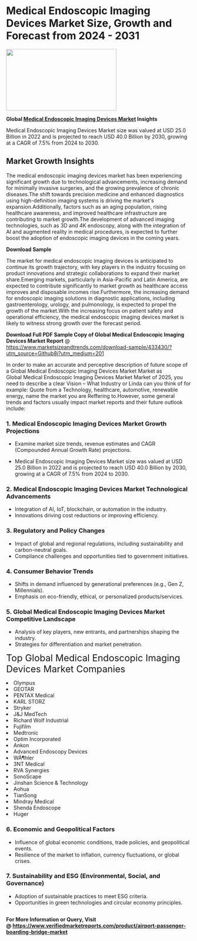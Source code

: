 <H1>Medical Endoscopic Imaging Devices Market Size, Growth and Forecast from 2024 - 2031</H1><img class="aligncenter size-medium wp-image-584254" src="https://thirdeyenews.in/wp-content/uploads/2024/09/Global-Market-Research-300x168.jpeg" alt="" width="300" height="168" /><p><strong>Global&nbsp;<a href="https://www.marketsizeandtrends.com/download-sample/433430/?utm_source=Github8j?utm_medium=201">Medical Endoscopic Imaging Devices Market</a> Insights</strong></p><p>Medical Endoscopic Imaging Devices Market size was valued at USD 25.0 Billion in 2022 and is projected to reach USD 40.0 Billion by 2030, growing at a CAGR of 7.5% from 2024 to 2030.</p><p><h2>Market Growth Insights</h2> <p>The medical endoscopic imaging devices market has been experiencing significant growth due to technological advancements, increasing demand for minimally invasive surgeries, and the growing prevalence of chronic diseases.The shift towards precision medicine and enhanced diagnostics using high-definition imaging systems is driving the market's expansion.Additionally, factors such as an aging population, rising healthcare awareness, and improved healthcare infrastructure are contributing to market growth.The development of advanced imaging technologies, such as 3D and 4K endoscopy, along with the integration of AI and augmented reality in medical procedures, is expected to further boost the adoption of endoscopic imaging devices in the coming years.</p> <p><strong>Download Sample</strong></p> <p>The market for medical endoscopic imaging devices is anticipated to continue its growth trajectory, with key players in the industry focusing on product innovations and strategic collaborations to expand their market share.Emerging markets, particularly in Asia-Pacific and Latin America, are expected to contribute significantly to market growth as healthcare access improves and disposable incomes rise.Furthermore, the increasing demand for endoscopic imaging solutions in diagnostic applications, including gastroenterology, urology, and pulmonology, is expected to propel the growth of the market.With the increasing focus on patient safety and operational efficiency, the medical endoscopic imaging devices market is likely to witness strong growth over the forecast period.</p> <p><span class=""><strong>Download Full PDF Sample Copy of Global Medical Endoscopic Imaging Devices Market Report</strong> @ <a href="https://www.marketsizeandtrends.com/download-sample/433430/?utm_source=Github8j?utm_medium=201" target="_blank">https://www.marketsizeandtrends.com/download-sample/433430/?utm_source=Github8j?utm_medium=201</a></span></p><p>In order to make an accurate and perceptive description of future scope of a Global&nbsp;Medical Endoscopic Imaging Devices Market Market as Global&nbsp;Medical Endoscopic Imaging Devices Market Market of 2025, you need to describe a clear Vision &ndash; What Industry or Linda can you think of for example: Quote from a Technology, healthcare, automotive, renewable energy, name the market you are Reffering to.However, some general trends and factors usually impact market reports and their future outlook include:</p><h3>1.&nbsp;<strong>Medical Endoscopic Imaging Devices Market Growth Projections</strong></h3><ul><li>Examine market size trends, revenue estimates and CAGR (Compounded Annual Growth Rate) projections.</li><li><p>Medical Endoscopic Imaging Devices Market size was valued at USD 25.0 Billion in 2022 and is projected to reach USD 40.0 Billion by 2030, growing at a CAGR of 7.5% from 2024 to 2030.</p></li></ul><h3>2.&nbsp;<strong>Medical Endoscopic Imaging Devices Market Technological Advancements</strong></h3><ul><li>Integration of AI, IoT, blockchain, or automation in the industry.</li><li>Innovations driving cost reductions or improving efficiency.</li></ul><h3>3.&nbsp;<strong>Regulatory and Policy Changes</strong></h3><ul><li>Impact of global and regional regulations, including sustainability and carbon-neutral goals.</li><li>Compliance challenges and opportunities tied to government initiatives.</li></ul><h3>4.&nbsp;<strong>Consumer Behavior Trends</strong></h3><ul><li>Shifts in demand influenced by generational preferences (e.g., Gen Z, Millennials).</li><li>Emphasis on eco-friendly, ethical, or personalized products/services.</li></ul><h3>5.&nbsp;<strong>Global Medical Endoscopic Imaging Devices Market Competitive Landscape</strong></h3><ul><li>Analysis of key players, new entrants, and partnerships shaping the industry.</li><li>Strategies for differentiation and market penetration.</li></ul><p data-pm-slice="1 1 []"><span style="color: inherit; font-family: inherit; font-size: 25px;">Top Global Medical Endoscopic Imaging Devices Market Companies</span></p><div class="" data-test-id=""><p><li>Olympus</li><li> GEOTAR</li><li> PENTAX Medical</li><li> KARL STORZ</li><li> Stryker</li><li> J&J MedTech</li><li> Richard Wolf Industrial</li><li> Fujifilm</li><li> Medtronic</li><li> Optim Incorporated</li><li> Ankon</li><li> Advanced Endoscopy Devices</li><li> WÃ¶hler</li><li> 3NT Medical</li><li> RVA Synergies</li><li> SonoScape</li><li> Jinshan Science & Technology</li><li> Aohua</li><li> TianSong</li><li> Mindray Medical</li><li> Shenda Endoscope</li><li> Huger</li></p></div><h3>6.&nbsp;<strong>Economic and Geopolitical Factors</strong></h3><ul><li>Influence of global economic conditions, trade policies, and geopolitical events.</li><li>Resilience of the market to inflation, currency fluctuations, or global crises.</li></ul><h3>7.&nbsp;<strong>Sustainability and ESG (Environmental, Social, and Governance)</strong></h3><ul><li>Adoption of sustainable practices to meet ESG criteria.</li><li>Opportunities in green technologies and circular economy principles.</li></ul><h2><strong style="font-size: 14px;">For More Information or Query, Visit @&nbsp;</strong><a style="background-color: #ffffff; font-size: 14px;" href="https://www.marketsizeandtrends.com/report/medical-endoscopic-imaging-devices-market/" target="_blank">https://www.verifiedmarketreports.com/product/airport-passenger-boarding-bridge-market</a></h2>
